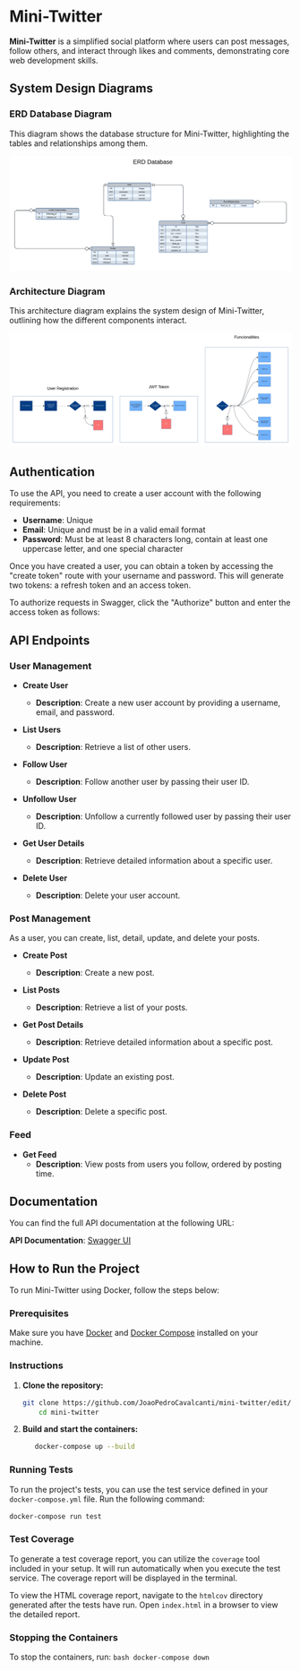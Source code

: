 # Mini-Twitter

**Mini-Twitter** is a simplified social platform where users can post messages, follow others, and interact through likes and comments, demonstrating core web development skills.

## System Design Diagrams

### ERD Database Diagram

This diagram shows the database structure for Mini-Twitter, highlighting the tables and relationships among them.

![ERD Database Diagram](./diagrams/ERD.png)

### Architecture Diagram

This architecture diagram explains the system design of Mini-Twitter, outlining how the different components interact.

![Architecture Diagram](./diagrams/system_design.png)


## Authentication

To use the API, you need to create a user account with the following requirements:

- **Username**: Unique
- **Email**: Unique and must be in a valid email format
- **Password**: Must be at least 8 characters long, contain at least one uppercase letter, and one special character

Once you have created a user, you can obtain a token by accessing the "create token" route with your username and password. This will generate two tokens: a refresh token and an access token. 

To authorize requests in Swagger, click the "Authorize" button and enter the access token as follows:

## API Endpoints

### User Management

- **Create User**
  - **Description**: Create a new user account by providing a username, email, and password.
  
- **List Users**
  - **Description**: Retrieve a list of other users.

- **Follow User**
  - **Description**: Follow another user by passing their user ID.

- **Unfollow User**
  - **Description**: Unfollow a currently followed user by passing their user ID.

- **Get User Details**
  - **Description**: Retrieve detailed information about a specific user.

- **Delete User**
  - **Description**: Delete your user account.

### Post Management

As a user, you can create, list, detail, update, and delete your posts.

- **Create Post**
  - **Description**: Create a new post.

- **List Posts**
  - **Description**: Retrieve a list of your posts.

- **Get Post Details**
  - **Description**: Retrieve detailed information about a specific post.

- **Update Post**
  - **Description**: Update an existing post.

- **Delete Post**
  - **Description**: Delete a specific post.

### Feed

- **Get Feed**
  - **Description**: View posts from users you follow, ordered by posting time.

## Documentation

You can find the full API documentation at the following URL:

**API Documentation**: [Swagger UI](http://127.0.0.1:8000/swagger/)


## How to Run the Project
To run Mini-Twitter using Docker, follow the steps below:

### Prerequisites

Make sure you have [Docker](https://www.docker.com/get-started) and [Docker Compose](https://docs.docker.com/compose/) installed on your machine.

### Instructions

1. **Clone the repository:**
      ```bash
      git clone https://github.com/JoaoPedroCavalcanti/mini-twitter/edit/main/README.md
          cd mini-twitter
      ```
  
2. **Build and start the containers:**
      ```bash
         docker-compose up --build
      ```
      

  
  ### Running Tests
  
  To run the project's tests, you can use the test service defined in your `docker-compose.yml` file. Run the following command:
  
      
  ```bash
  docker-compose run test
  ```
      
  
  ### Test Coverage
  
  To generate a test coverage report, you can utilize the `coverage` tool included in your setup. It will run automatically when you execute the test service. The coverage report will be displayed in the terminal.
  
  
  To view the HTML coverage report, navigate to the `htmlcov` directory generated after the tests have run. Open `index.html` in a browser to view the detailed report.
  
  ### Stopping the Containers
  
  To stop the containers, run:
      ```bash
      docker-compose down
      ```


